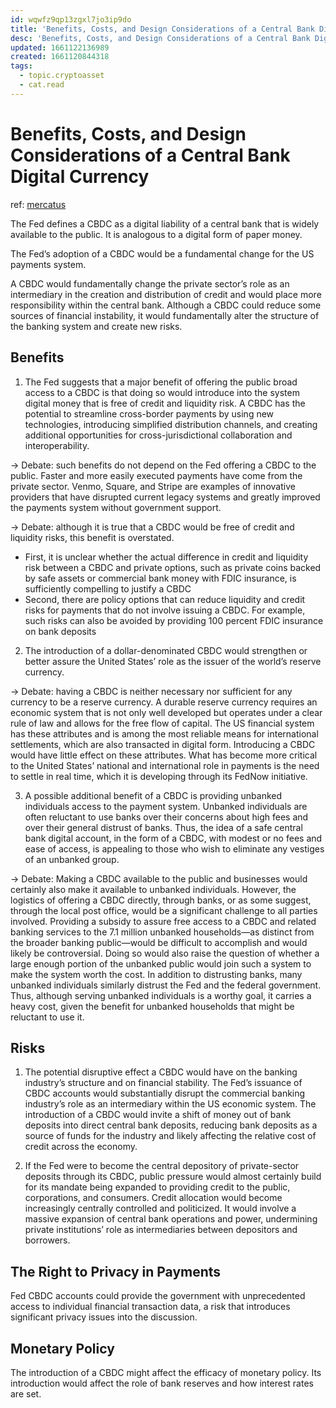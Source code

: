 ```yaml
---
id: wqwfz9qp13zgxl7jo3ip9do
title: 'Benefits, Costs, and Design Considerations of a Central Bank Digital Currency'
desc: 'Benefits, Costs, and Design Considerations of a Central Bank Digital Currency'
updated: 1661122136989
created: 1661120844318
tags:
  - topic.cryptoasset
  - cat.read
---
```

# Benefits, Costs, and Design Considerations of a Central Bank Digital Currency

ref: [mercatus](https://www.mercatus.org/publications/cryptocurrency/benefits-costs-and-design-considerations-central-bank-digital-currency)

The Fed defines a CBDC as a digital liability of a central bank that is widely available to the public. It is analogous to a digital form of paper money.

The Fed’s adoption of a CBDC would be a fundamental change for the US payments system.

A CBDC would fundamentally change the private sector’s role as an intermediary in the creation and distribution of credit and would place more responsibility within the central bank. Although a CBDC could reduce some sources of financial instability, it would fundamentally alter the structure of the banking system and create new risks.

## Benefits

1. The Fed suggests that a major benefit of offering the public broad access to a CBDC is that doing so would introduce into the system digital money that is free of credit and liquidity risk. A CBDC has the potential to streamline cross-border payments by using new technologies, introducing simplified distribution channels, and creating additional opportunities for cross-jurisdictional collaboration and interoperability.

-> Debate: such benefits do not depend on the Fed offering a CBDC to the public. Faster and more easily executed payments have come from the private sector. Venmo, Square, and Stripe are examples of innovative providers that have disrupted current legacy systems and greatly improved the payments system without government support.

-> Debate: although it is true that a CBDC would be free of credit and liquidity risks, this benefit is overstated. 
- First, it is unclear whether the actual difference in credit and liquidity risk between a CBDC and private options, such as private coins backed by safe assets or commercial bank money with FDIC insurance, is sufficiently compelling to justify a CBDC
- Second, there are policy options that can reduce liquidity and credit risks for payments that do not involve issuing a CBDC. For example, such risks can also be avoided by providing 100 percent FDIC insurance on bank deposits

2. The introduction of a dollar-denominated CBDC would strengthen or better assure the United States’ role as the issuer of the world’s reserve currency.

-> Debate: having a CBDC is neither necessary nor sufficient for any currency to be a reserve currency. A durable reserve currency requires an economic system that is not only well developed but operates under a clear rule of law and allows for the free flow of capital. The US financial system has these attributes and is among the most reliable means for international settlements, which are also transacted in digital form. Introducing a CBDC would have little effect on these attributes. What has become more critical to the United States’ national and international role in payments is the need to settle in real time, which it is developing through its FedNow initiative.

3. A possible additional benefit of a CBDC is providing unbanked individuals access to the payment system. Unbanked individuals are often reluctant to use banks over their concerns about high fees and over their general distrust of banks. Thus, the idea of a safe central bank digital account, in the form of a CBDC, with modest or no fees and ease of access, is appealing to those who wish to eliminate any vestiges of an unbanked group.

-> Debate: Making a CBDC available to the public and businesses would certainly also make it available to unbanked individuals. However, the logistics of offering a CBDC directly, through banks, or as some suggest, through the local post office, would be a significant challenge to all parties involved. Providing a subsidy to assure free access to a CBDC and related banking services to the 7.1 million unbanked households—as distinct from the broader banking public—would be difficult to accomplish and would likely be controversial. Doing so would also raise the question of whether a large enough portion of the unbanked public would join such a system to make the system worth the cost. In addition to distrusting banks, many unbanked individuals similarly distrust the Fed and the federal government. Thus, although serving unbanked individuals is a worthy goal, it carries a heavy cost, given the benefit for unbanked households that might be reluctant to use it.

## Risks

1. The potential disruptive effect a CBDC would have on the banking industry’s structure and on financial stability. The Fed’s issuance of CBDC accounts would substantially disrupt the commercial banking industry’s role as an intermediary within the US economic system. The introduction of a CBDC would invite a shift of money out of bank deposits into direct central bank deposits, reducing bank deposits as a source of funds for the industry and likely affecting the relative cost of credit across the economy.

2. If the Fed were to become the central depository of private-sector deposits through its CBDC, public pressure would almost certainly build for its mandate being expanded to providing credit to the public, corporations, and consumers. Credit allocation would become increasingly centrally controlled and politicized. It would involve a massive expansion of central bank operations and power, undermining private institutions’ role as intermediaries between depositors and borrowers.

## The Right to Privacy in Payments

Fed CBDC accounts could provide the government with unprecedented access to individual financial transaction data, a risk that introduces significant privacy issues into the discussion.

## Monetary Policy

The introduction of a CBDC might affect the efficacy of monetary policy. Its introduction would affect the role of bank reserves and how interest rates are set.
